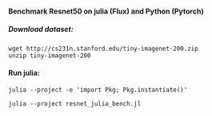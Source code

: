 #### Benchmark Resnet50 on julia (Flux) and Python (Pytorch)

##### Download dataset:

```
wget http://cs231n.stanford.edu/tiny-imagenet-200.zip
unzip tiny-imagenet-200
```

#### Run julia:

```
julia --project -e 'import Pkg; Pkg.instantiate()'

julia --project resnet_julia_bench.jl
```

